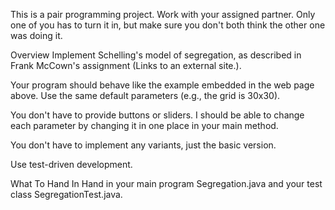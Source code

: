 This is a pair programming project. Work with your assigned partner. Only one of you has to turn it in, but make sure you don't both think the other one was doing it.

Overview
Implement Schelling's model of segregation, as described in Frank McCown's assignment (Links to an external site.).

Your program should behave like the example embedded in the web page above. Use the same default parameters (e.g., the grid is 30x30).

You don't have to provide buttons or sliders. I should be able to change each parameter by changing it in one place in your main method.

You don't have to implement any variants, just the basic version.

Use test-driven development.

What To Hand In
Hand in your main program Segregation.java and your test class SegregationTest.java.
